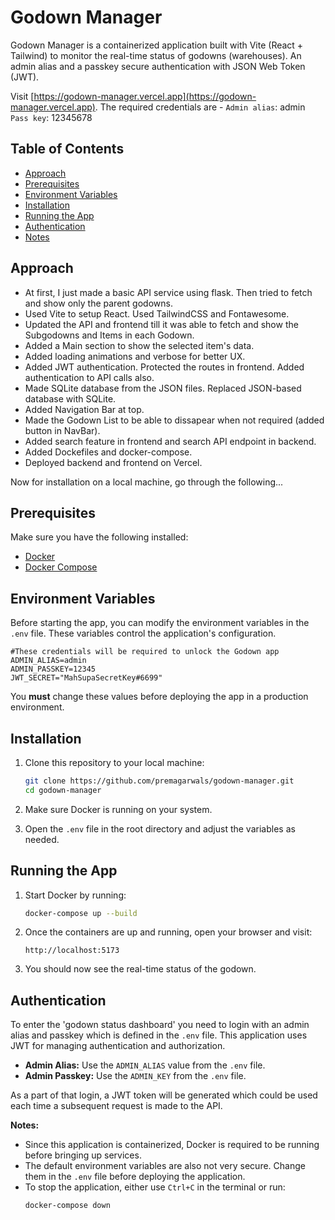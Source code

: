 # Godown Manager

Godown Manager is a containerized application built with Vite (React + Tailwind) to monitor the real-time status of godowns (warehouses). An admin alias and a passkey secure authentication with JSON Web Token (JWT).

Visit [https://godown-manager.vercel.app](https://godown-manager.vercel.app). The required credentials are -
`Admin alias`: admin
`Pass key`: 12345678

## Table of Contents
- [Approach](#approach)
- [Prerequisites](#prerequisites)
- [Environment Variables](#environment-variables)
- [Installation](#installation)
- [Running the App](#running-the-app)
- [Authentication](#authentication)
- [Notes](#notes)

## Approach

- At first, I just made a basic API service using flask. Then tried to fetch and show only the parent godowns.
- Used Vite to setup React. Used TailwindCSS and Fontawesome.
- Updated the API and frontend till it was able to fetch and show the Subgodowns and Items in each Godown.
- Added a Main section to show the selected item's data.
- Added loading animations and verbose for better UX.
- Added JWT authentication. Protected the routes in frontend. Added authentication to API calls also.
- Made SQLite database from the JSON files. Replaced JSON-based database with SQLite.
- Added Navigation Bar at top.
- Made the Godown List to be able to dissapear when not required (added button in NavBar).
- Added search feature in frontend and search API endpoint in backend.
- Added Dockefiles and docker-compose.
- Deployed backend and frontend on Vercel.

Now for installation on a local machine, go through the following...

## Prerequisites
Make sure you have the following installed:
- [Docker](https://www.docker.com/get-started)
- [Docker Compose](https://docs.docker.com/compose/install/)

## Environment Variables
Before starting the app, you can modify the environment variables in the `.env` file. These variables control the application's configuration.

```
#These credentials will be required to unlock the Godown app 
ADMIN_ALIAS=admin
ADMIN_PASSKEY=12345
JWT_SECRET="MahSupaSecretKey#6699"

```
You **must** change these values before deploying the app in a production environment.

## Installation

1. Clone this repository to your local machine:
   ```bash
   git clone https://github.com/premagarwals/godown-manager.git
   cd godown-manager
   ```

2. Make sure Docker is running on your system.

3. Open the `.env` file in the root directory and adjust the variables as needed.

## Running the App

1. Start Docker by running:
   ```bash
   docker-compose up --build
   ```

2. Once the containers are up and running, open your browser and visit:
   ```
   http://localhost:5173
   ```

3. You should now see the real-time status of the godown.

## Authentication

To enter the 'godown status dashboard' you need to login with an admin alias and passkey which is defined in the `.env` file. This application uses JWT for managing authentication and authorization.

- **Admin Alias:** Use the `ADMIN_ALIAS` value from the `.env` file.
- **Admin Passkey:** Use the `ADMIN_KEY` from the `.env` file.

As a part of that login, a JWT token will be generated which could be used each time a subsequent request is made to the API.

**Notes:**

- Since this application is containerized, Docker is required to be running before bringing up services.
- The default environment variables are also not very secure. Change them in the `.env` file before deploying the application.
- To stop the application, either use `Ctrl+C` in the terminal or run:
  ```bash
  docker-compose down
  ```
